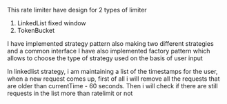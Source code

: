 This rate limiter have design for 2 types of limiter
1. LinkedList fixed window
2. TokenBucket

I have implemented strategy pattern also making two different strategies and a common interface
I have also implemented factory pattern which allows to choose the type of strategy used on the basis of user input



In linkedlist strategy, i am maintaining a list of the timestamps for the user, when a new request comes up, first of all
i will remove all the requests that are older than currentTime - 60 seconds. Then i will check if there are still requests
in the list more than ratelimit or not




